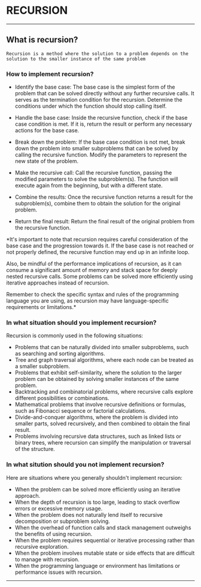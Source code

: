  RECURSION
=============
---
## What is recursion?
	Recursion is a method where the solution to a problem depends on the solution to the smaller instance of the same problem

### How to implement recursion?

- Identify the base case: The base case is the simplest form of the problem that can be solved directly without any further recursive calls. It serves as the termination condition for the recursion. Determine the conditions under which the function should stop calling itself.

-  Handle the base case: Inside the recursive function, check if the base case condition is met. If it is, return the result or perform any necessary actions for the base case.

- Break down the problem: If the base case condition is not met, break down the problem into smaller subproblems that can be solved by calling the recursive function. Modify the parameters to represent the new state of the problem.

- Make the recursive call: Call the recursive function, passing the modified parameters to solve the subproblem(s). The function will execute again from the beginning, but with a different state.

- Combine the results: Once the recursive function returns a result for the subproblem(s), combine them to obtain the solution for the original problem.

- Return the final result: Return the final result of the original problem from the recursive function.

*It's important to note that recursion requires careful consideration of the base case and the progression towards it. If the base case is not reached or not properly defined, the recursive function may end up in an infinite loop.

Also, be mindful of the performance implications of recursion, as it can consume a significant amount of memory and stack space for deeply nested recursive calls. Some problems can be solved more efficiently using iterative approaches instead of recursion.

Remember to check the specific syntax and rules of the programming language you are using, as recursion may have language-specific requirements or limitations.*
### In what situation should you implement recursion?
Recursion is commonly used in the following situations:

- Problems that can be naturally divided into smaller subproblems, such as searching and sorting algorithms.
- Tree and graph traversal algorithms, where each node can be treated as a smaller subproblem.
- Problems that exhibit self-similarity, where the solution to the larger problem can be obtained by solving smaller instances of the same problem.
- Backtracking and combinatorial problems, where recursive calls explore different possibilities or combinations.
- Mathematical problems that involve recursive definitions or formulas, such as Fibonacci sequence or factorial calculations.
- Divide-and-conquer algorithms, where the problem is divided into smaller parts, solved recursively, and then combined to obtain the final result.
- Problems involving recursive data structures, such as linked lists or binary trees, where recursion can simplify the manipulation or traversal of the structure.

### In what sitution should you not implement recursion?
Here are situations where you generally shouldn't implement recursion:

- When the problem can be solved more efficiently using an iterative approach.
- When the depth of recursion is too large, leading to stack overflow errors or excessive memory usage.
- When the problem does not naturally lend itself to recursive decomposition or subproblem solving.
- When the overhead of function calls and stack management outweighs the benefits of using recursion.
- When the problem requires sequential or iterative processing rather than recursive exploration.
- When the problem involves mutable state or side effects that are difficult to manage with recursion.
- When the programming language or environment has limitations or performance issues with recursion.


----


